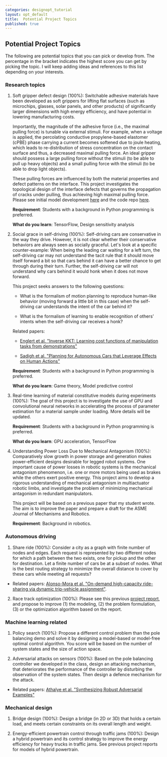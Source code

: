 ```yaml
---
categories: designopt_tutorial
layout: opt_default
title:  Potential Project Topics
published: true
---
```


## Potential Project Topics

The following are potential topics that you can pick or develop from.
The percentage in the bracket indicates the highest score you can
get by picking the topic.
I will keep adding ideas and references to this list depending on
your interests.

### Research topics
1. Soft gripper defect design (100%): Switchable adhesive materials have been developed as
   soft grippers for lifting flat surfaces (such as microchips, glasses, solar panels, and
   other products) of significantly larger dimensions with high energy efficiency, and have
   potential in lowering manufacturing costs.

   Importantly, the magnitude of the adhesive
   force (i.e., the maximal pulling force) is tunable via external stimuli. For example,
   when a voltage is applied, the percolating conductive propylene-based elastomer (cPBE)
   phase carrying a current becomes softened due to joule heating, which leads to
   re-distribution of stress concentration on the contact surface and thus, a decreased
   maximal pulling force. An ideal gripper should possess a large pulling force without the stimuli
   (to be able to pull up heavy objects) and a small pulling force with the stimuli
   (to be able to drop light objects).

   These pulling forces are influenced by both the material properties and defect patterns on
   the interface. This project investigates the topological design of the interface defects
   that governs the propagation of cracks under pulling, thus achieving high maximal pulling
   force. Please see initial model development
   [here](http://designinformaticslab.github.io/_teaching/designopt/projects/DefectTopology.pdf)
   and the code repo [here](https://github.com/DesignInformaticsLab/fracture_network/tree/master).

   **Requirement**: Students with a background in Python programming is preferred.

   **What do you learn**: TensorFlow, Design sensitivity analysis

2. Social grace in self-driving (100%): Self-driving cars are conservative
   in the way they drive. However, it is not clear whether their conservative behaviors
   are always seen as socially graceful. Let's look at a specific counter-example: When being the leading car waiting for a left turn, the self-driving car may not understand the tacit
   rule that it should move itself forward a bit so that cars behind it can have a better
   chance to get through during their turn. Further, the self-driving car will not understand
   why cars behind it would honk when it does not move forward.

   This project seeks answers to the following questions:

   * What is the formalism of motion planning to reproduce human-like behavior (moving forward
   a little bit in this case) when the self-driving car understands the intent of
   the car behind it?

   * What is the formalism of learning to enable recognition of others' intents when
   the self-driving car receives a honk?

   Related papers:

   * [Englert et al. "Inverse KKT: Learning cost functions
   of manipulation tasks from demonstrations"](http://journals.sagepub.com.ezproxy1.lib.asu.edu/doi/pdf/10.1177/0278364917745980)

   * [Sadigh et al. "Planning for Autonomous Cars that Leverage Effects on Human Actions"](https://pdfs.semanticscholar.org/baef/0a1859fc0216c89289c69da88d6dc8399fc7.pdf)

   **Requirement**: Students with a background in Python programming is preferred.

   **What do you learn**: Game theory, Model predictive control

3. Real-time learning of material constitutive models during experiments (100%): The goal of this project
   is to investigate the use of GPU and convolutional neural networks in accelerating the
   process of parameter estimation for a material sample under loading. More details will be updated.

   **Requirement**: Students with a background in Python programming is preferred.

   **What do you learn**: GPU acceleration, TensorFlow

4. Understanding Power Loss Due to Mechanical Antagonism (100%): Comparatively slow growth
   in power storage and generation makes power-efficient designs desirable for legged robot
   systems. One important cause of power losses in robotic systems is the mechanical
   antagonism phenomenon, i.e. one or more motors being used as brakes while the others
   exert positive energy. This project aims to develop a rigorous understanding of
   mechanical antagonism in multiactuator robotic limbs, and investigate the problem of
   minimizing mechanical antagonism in redundant manipulators.

   This project will be based on a previous paper that my student wrote. The aim is to
   improve the paper and prepare a draft for the ASME Journal of Mechanisms and Robotics.

   **Requirement**: Background in robotics.

### Autonomous driving

1. Share ride (100%): Consider a city as a graph with finite number of nodes and edges. Each request is represented by
two different nodes for which a path between the two exists, one for pickup and the other for destination. 
Let a finite number of cars be at a subset of nodes. What is the best routing strategy to minimize the overall 
 distance to cover by these cars while meeting all requests?

* Related papers: [Alonso-Mora et al. "On-demand high-capacity ride-sharing via dynamic trip-vehicle assignment"](http://www.pnas.org/content/early/2017/01/01/1611675114.full).

2. Race track optimization (100%): Please see this previous
[project report](http://designinformaticslab.github.io/_teaching/designopt/projects/2015/desopt_2015_03.pdf), and
propose to improve (1) the modeling, (2) the problem formulation, (3) or the optimization algorithm based on 
the report.

### Machine learning related

1. Policy search (100%): Propose a different control problem than the pole balancing demo and solve it by designing a model-based or
model-free optimal control algorithm. You score will be based on the number of system states and 
the size of action space.

2. Adversarial attacks on sensors (100%): Based on the pole balancing controller we developed in the class,
design an attacking mechanism, that deteriorates the performance of the controller by disturbing 
the observation of the system states. Then design a defence mechanism for the attack.

* Related papers: [Athalye et al. "Synthesizing Robust Adversarial Examples"](https://arxiv.org/pdf/1707.07397.pdf)

<!--3. Desert on Mars (100%): Consider that you need to build a road on Mars from point A to B. At the moment, -->
<!--you only have a base at A with an energy recharge station. To build the road, you will need to run a vehicle from-->
 <!--A to B, and back to A. The destination B will take T days to reach from A, while the vehicle has a range of T/2. -->
 <!--Therefore, it will be necessary to set up intermediate recharging stations along the road. For example, the -->
 <!--vehicle can run for a distance of T/3 (we are equating time to distance by assuming constant speed), store T/3 -->
 <!--at that location, and return back to A for a full recharge. Question: What is the minimal total energy expense?-->
 <!---->
 
### Mechanical design

1. Bridge design (100%): Design a bridge (in 2D or 3D) that holds a certain load, and meets certain constraints on
its overall length and weight.

2. Energy-efficient powertrain control through traffic jams (100%):
Design a hybrid powertrain and its control strategy to improve the energy efficiency for heavy trucks
in traffic jams. See previous project reports for models of hybrid powertrain.


 